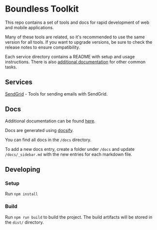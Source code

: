# Boundless Toolkit

This repo contains a set of tools and docs for rapid development of web and mobile applications.

Many of these tools are related, so it's recommended to use the same version for all tools. If you want to upgrade versions, 
be sure to check the release notes to ensure compatibility.

Each service directory contains a README with setup and usage instructions. There is also 
[additional documentation](https://buildboundless.github.io/boundless-toolkit/) for other
common tasks.

## Services
[SendGrid](./src/sendgrid/README.md) - Tools for sending emails with SendGrid.

## Docs

Additional documentation can be found [here](https://buildboundless.github.io/boundless-toolkit/).

Docs are generated using [docsify](https://docsify.js.org/#/).

You can find all docs in the `/docs` directory.

To add a new docs entry, create a folder under `/docs` and update `/docs/_sidebar.md` with the new entries for each markdown file.

## Developing

### Setup

Run `npm install`

### Build

Run `npm run build` to build the project. The build artifacts will be stored in the `dist/` directory.